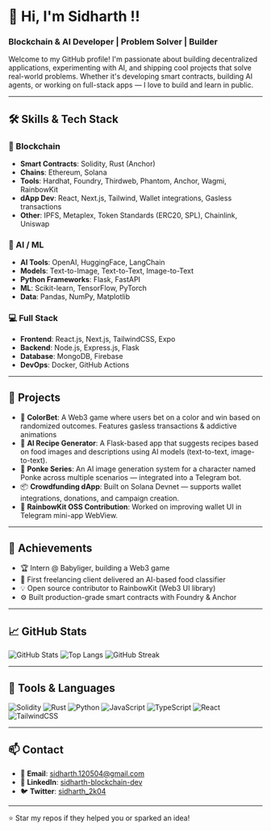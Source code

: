 # 👋 Hi, I'm Sidharth !!
### Blockchain & AI Developer | Problem Solver | Builder  

Welcome to my GitHub profile! I'm passionate about building decentralized applications, experimenting with AI, and shipping cool projects that solve real-world problems. Whether it's developing smart contracts, building AI agents, or working on full-stack apps — I love to build and learn in public.

---

## 🛠️ Skills & Tech Stack

### 🚀 Blockchain
- **Smart Contracts**: Solidity, Rust (Anchor)
- **Chains**: Ethereum, Solana
- **Tools**: Hardhat, Foundry, Thirdweb, Phantom, Anchor, Wagmi, RainbowKit
- **dApp Dev**: React, Next.js, Tailwind, Wallet integrations, Gasless transactions
- **Other**: IPFS, Metaplex, Token Standards (ERC20, SPL), Chainlink, Uniswap

### 🧠 AI / ML
- **AI Tools**: OpenAI, HuggingFace, LangChain
- **Models**: Text-to-Image, Text-to-Text, Image-to-Text
- **Python Frameworks**: Flask, FastAPI
- **ML**: Scikit-learn, TensorFlow, PyTorch
- **Data**: Pandas, NumPy, Matplotlib

### 💻 Full Stack
- **Frontend**: React.js, Next.js, TailwindCSS, Expo
- **Backend**: Node.js, Express.js, Flask
- **Database**: MongoDB, Firebase
- **DevOps**: Docker, GitHub Actions

---

## 🚧 Projects

- 🔗 **ColorBet**: A Web3 game where users bet on a color and win based on randomized outcomes. Features gasless transactions & addictive animations
- 🍳 **AI Recipe Generator**: A Flask-based app that suggests recipes based on food images and descriptions using AI models (text-to-text, image-to-text).
- 🎨 **Ponke Series**: An AI image generation system for a character named Ponke across multiple scenarios — integrated into a Telegram bot.
- 📦 **Crowdfunding dApp**: Built on Solana Devnet — supports wallet integrations, donations, and campaign creation.
- 💬 **RainbowKit OSS Contribution**: Worked on improving wallet UI in Telegram mini-app WebView.

---

## 🌟 Achievements
- 🏆 Intern @ Babyliger, building a Web3 game
- 🤝 First freelancing client delivered an AI-based food classifier
- 💡 Open source contributor to RainbowKit (Web3 UI library)
- ⚙️ Built production-grade smart contracts with Foundry & Anchor

---

## 📈 GitHub Stats

![GitHub Stats](https://github-readme-stats.vercel.app/api?username=SIDHARTH20K4&show_icons=true&theme=dark&hide_border=true)
![Top Langs](https://github-readme-stats.vercel.app/api/top-langs/?username=SIDHARTH20K4&layout=compact&theme=dark&hide_border=true)
![GitHub Streak](https://streak-stats.demolab.com/?user=SIDHARTH20K4&theme=dark&hide_border=true)

---

## 🧰 Tools & Languages

![Solidity](https://img.shields.io/badge/Solidity-363636?style=for-the-badge&logo=solidity)
![Rust](https://img.shields.io/badge/Rust-000000?style=for-the-badge&logo=rust)
![Python](https://img.shields.io/badge/Python-3776AB?style=for-the-badge&logo=python)
![JavaScript](https://img.shields.io/badge/JavaScript-F7DF1E?style=for-the-badge&logo=javascript)
![TypeScript](https://img.shields.io/badge/TypeScript-3178C6?style=for-the-badge&logo=typescript)
![React](https://img.shields.io/badge/React-20232A?style=for-the-badge&logo=react&logoColor=61DAFB)
![TailwindCSS](https://img.shields.io/badge/TailwindCSS-38B2AC?style=for-the-badge&logo=tailwind-css)

---

## 📫 Contact

- 📧 **Email**: [sidharth.120504@gmail.com](mailto:sidharth.120504@gmail.com)
- 💼 **LinkedIn**: [sidharth-blockchain-dev](https://www.linkedin.com/in/sidharth-blockchain-dev/)
- 🐦 **Twitter**: [sidharth_2k04](https://x.com/sidharth_2k04)

---

⭐️ Star my repos if they helped you or sparked an idea!
